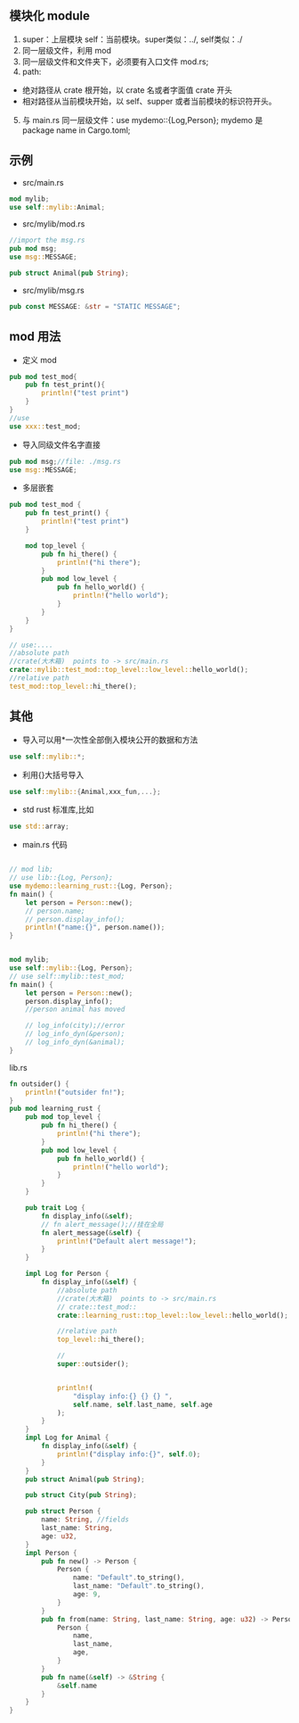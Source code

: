 ## 模块化 module

1. super：上层模块 self：当前模块。super类似：../, self类似：./
2. 同一层级文件，利用 mod
3. 同一层级文件和文件夹下，必须要有入口文件 mod.rs;
4. path:

- 绝对路径从 crate 根开始，以 crate 名或者字面值 crate 开头
- 相对路径从当前模块开始，以 self、supper 或者当前模块的标识符开头。

5. 与 main.rs 同一层级文件：use mydemo::{Log,Person}; mydemo 是 package name in Cargo.toml;


## 示例

- src/main.rs

```rust
mod mylib;
use self::mylib::Animal;
```

- src/mylib/mod.rs

```rust
//import the msg.rs
pub mod msg;
use msg::MESSAGE;

pub struct Animal(pub String);
```

- src/mylib/msg.rs

```rust
pub const MESSAGE: &str = "STATIC MESSAGE";
```

## mod 用法

- 定义 mod

```rust
pub mod test_mod{
    pub fn test_print(){
        println!("test print")
    }
}
//use
use xxx::test_mod;
```

- 导入同级文件名字直接

```rust
pub mod msg;//file: ./msg.rs
use msg::MESSAGE;
```

- 多层嵌套

```rust
pub mod test_mod {
    pub fn test_print() {
        println!("test print")
    }

    mod top_level {
        pub fn hi_there() {
            println!("hi there");
        }
        pub mod low_level {
            pub fn hello_world() {
                println!("hello world");
            }
        }
    }
}
```

```rust
// use:....
//absolute path
//crate(大木箱)  points to -> src/main.rs
crate::mylib::test_mod::top_level::low_level::hello_world();
//relative path
test_mod::top_level::hi_there();

```

## 其他

- 导入可以用\*一次性全部倒入模块公开的数据和方法

```rust
use self::mylib::*;
```

- 利用{}大括号导入

```rust
use self::mylib::{Animal,xxx_fun,...};
```

- std rust 标准库,比如

```rust
use std::array;
```

- main.rs 代码

```rust

// mod lib;
// use lib::{Log, Person};
use mydemo::learning_rust::{Log, Person};
fn main() {
    let person = Person::new();
    // person.name;
    // person.display_info();
    println!("name:{}", person.name());
}


mod mylib;
use self::mylib::{Log, Person};
// use self::mylib::test_mod;
fn main() {
    let person = Person::new();
    person.display_info();
    //person animal has moved

    // log_info(city);//error
    // log_info_dyn(&person);
    // log_info_dyn(&animal);
}


```

lib.rs

```rust
fn outsider() {
    println!("outsider fn!");
}
pub mod learning_rust {
    pub mod top_level {
        pub fn hi_there() {
            println!("hi there");
        }
        pub mod low_level {
            pub fn hello_world() {
                println!("hello world");
            }
        }
    }

    pub trait Log {
        fn display_info(&self);
        // fn alert_message();//挂在全局
        fn alert_message(&self) {
            println!("Default alert message!");
        }
    }

    impl Log for Person {
        fn display_info(&self) {
            //absolute path
            //crate(大木箱)  points to -> src/main.rs
            // crate::test_mod::
            crate::learning_rust::top_level::low_level::hello_world();

            //relative path
            top_level::hi_there();

            //
            super::outsider();


            println!(
                "display info:{} {} {} ",
                self.name, self.last_name, self.age
            );
        }
    }
    impl Log for Animal {
        fn display_info(&self) {
            println!("display info:{}", self.0);
        }
    }
    pub struct Animal(pub String);

    pub struct City(pub String);

    pub struct Person {
        name: String, //fields
        last_name: String,
        age: u32,
    }
    impl Person {
        pub fn new() -> Person {
            Person {
                name: "Default".to_string(),
                last_name: "Default".to_string(),
                age: 9,
            }
        }
        pub fn from(name: String, last_name: String, age: u32) -> Person {
            Person {
                name,
                last_name,
                age,
            }
        }
        pub fn name(&self) -> &String {
            &self.name
        }
    }
}

```
